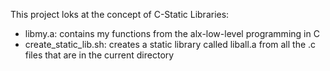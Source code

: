   This project loks at the concept of  C-Static Libraries:
- libmy.a: contains my functions from the alx-low-level programming in C
- create_static_lib.sh: creates a static library called liball.a from all the .c files that are in the current directory
